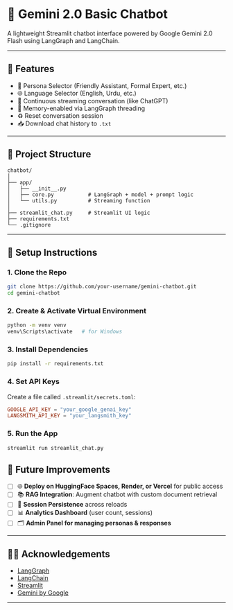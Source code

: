# 🤖 Gemini 2.0 Basic Chatbot

A lightweight Streamlit chatbot interface powered by Google Gemini 2.0 Flash using LangGraph and LangChain.

---

## 🚀 Features

* 📌 Persona Selector (Friendly Assistant, Formal Expert, etc.)
* 🌐 Language Selector (English, Urdu, etc.)
* 💬 Continuous streaming conversation (like ChatGPT)
* 🧠 Memory-enabled via LangGraph threading
* ♻️ Reset conversation session
* 📥 Download chat history to `.txt`

---

## 📁 Project Structure

```
chatbot/
│
├── app/
│   ├── __init__.py
│   ├── core.py           # LangGraph + model + prompt logic
│   └── utils.py          # Streaming function
│
├── streamlit_chat.py     # Streamlit UI logic
├── requirements.txt
└── .gitignore
```

---

## 🔧 Setup Instructions

### 1. Clone the Repo

```bash
git clone https://github.com/your-username/gemini-chatbot.git
cd gemini-chatbot
```

### 2. Create & Activate Virtual Environment

```bash
python -m venv venv
venv\Scripts\activate   # for Windows
```

### 3. Install Dependencies

```bash
pip install -r requirements.txt
```

### 4. Set API Keys

Create a file called `.streamlit/secrets.toml`:

```toml
GOOGLE_API_KEY = "your_google_genai_key"
LANGSMITH_API_KEY = "your_langsmith_key"
```

### 5. Run the App

```bash
streamlit run streamlit_chat.py
```


## 📌 Future Improvements

* [ ] 🌐 **Deploy on HuggingFace Spaces, Render, or Vercel** for public access
* [ ] 📚 **RAG Integration**: Augment chatbot with custom document retrieval
* [ ] 🧠 **Session Persistence** across reloads
* [ ] 📊 **Analytics Dashboard** (user count, sessions)
* [ ] 🗂️ **Admin Panel for managing personas & responses**

---




## 🙋‍♂️ Acknowledgements

* [LangGraph](https://github.com/langchain-ai/langgraph)
* [LangChain](https://www.langchain.com/)
* [Streamlit](https://streamlit.io/)
* [Gemini by Google](https://ai.google.dev/)

---


